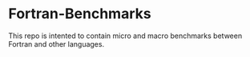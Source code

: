 # Fortran-Benchmarks
This repo is intented to contain micro and macro benchmarks between Fortran and other languages. 